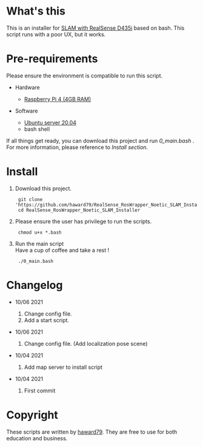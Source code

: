 # What's this
This is an installer for [SLAM with RealSense D435i](https://github.com/IntelRealSense/realsense-ros/wiki/SLAM-with-D435i) based on bash.
This script runs with a poor UX, but it works.

# Pre-requirements
Please ensure the environment is compatible to run this script.

- Hardware
  - [Raspberry Pi 4 (4GB RAM)](https://www.raspberrypi.org/products/raspberry-pi-4-model-b/)

- Software
  - [Ubuntu server 20.04](https://cdimage.ubuntu.com/releases/20.04.3/release/ubuntu-20.04.3-preinstalled-server-arm64+raspi.img.xz)
  - bash shell

If all things get ready, you can download this project and run *0_main.bash* .
For more information, please reference to *Install section*.

# Install
1. Download this project.

        git clone 'https://github.com/haward79/RealSense_RosWrapper_Noetic_SLAM_Installer/'
        cd RealSense_RosWrapper_Noetic_SLAM_Installer

2. Please ensure the user has privilege to run the scripts.

        chmod u+x *.bash

3. Run the main script  
   Have a cup of coffee and take a rest !

        ./0_main.bash

# Changelog
- 10/06 2021
    1. Change config file.
    2. Add a start script.

- 10/06 2021
    1. Change config file. (Add localization pose scene)
    
- 10/04 2021
    1. Add map server to install script

- 10/04 2021
    1. First commit

# Copyright
These scripts are written by [haward79](https://www.haward79.tw/).
They are free to use for both education and business.

